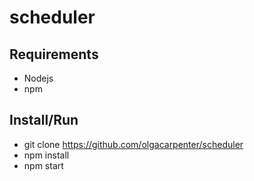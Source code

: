 # scheduler

## Requirements
* Nodejs
* npm

## Install/Run
* git clone https://github.com/olgacarpenter/scheduler
* npm install
* npm start